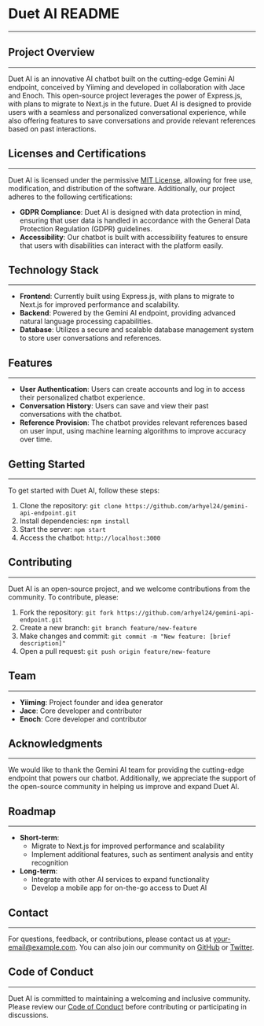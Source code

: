 # Duet AI README
-------------------

## Project Overview
-------------------

Duet AI is an innovative AI chatbot built on the cutting-edge Gemini AI endpoint, conceived by Yiiming and developed in collaboration with Jace and Enoch. This open-source project leverages the power of Express.js, with plans to migrate to Next.js in the future. Duet AI is designed to provide users with a seamless and personalized conversational experience, while also offering features to save conversations and provide relevant references based on past interactions.

## Licenses and Certifications
-----------------------------

Duet AI is licensed under the permissive [MIT License](https://opensource.org/licenses/MIT), allowing for free use, modification, and distribution of the software. Additionally, our project adheres to the following certifications:

* **GDPR Compliance**: Duet AI is designed with data protection in mind, ensuring that user data is handled in accordance with the General Data Protection Regulation (GDPR) guidelines.
* **Accessibility**: Our chatbot is built with accessibility features to ensure that users with disabilities can interact with the platform easily.

## Technology Stack
--------------------

* **Frontend**: Currently built using Express.js, with plans to migrate to Next.js for improved performance and scalability.
* **Backend**: Powered by the Gemini AI endpoint, providing advanced natural language processing capabilities.
* **Database**: Utilizes a secure and scalable database management system to store user conversations and references.

## Features
------------

* **User Authentication**: Users can create accounts and log in to access their personalized chatbot experience.
* **Conversation History**: Users can save and view their past conversations with the chatbot.
* **Reference Provision**: The chatbot provides relevant references based on user input, using machine learning algorithms to improve accuracy over time.

## Getting Started
-------------------

To get started with Duet AI, follow these steps:

1. Clone the repository: `git clone https://github.com/arhyel24/gemini-api-endpoint.git`
2. Install dependencies: `npm install`
3. Start the server: `npm start`
4. Access the chatbot: `http://localhost:3000`

## Contributing
---------------

Duet AI is an open-source project, and we welcome contributions from the community. To contribute, please:

1. Fork the repository: `git fork https://github.com/arhyel24/gemini-api-endpoint.git`
2. Create a new branch: `git branch feature/new-feature`
3. Make changes and commit: `git commit -m "New feature: [brief description]"`
4. Open a pull request: `git push origin feature/new-feature`

## Team
--------

* **Yiiming**: Project founder and idea generator
* **Jace**: Core developer and contributor
* **Enoch**: Core developer and contributor

## Acknowledgments
------------------

We would like to thank the Gemini AI team for providing the cutting-edge endpoint that powers our chatbot. Additionally, we appreciate the support of the open-source community in helping us improve and expand Duet AI.

## Roadmap
------------

* **Short-term**:
	+ Migrate to Next.js for improved performance and scalability
	+ Implement additional features, such as sentiment analysis and entity recognition
* **Long-term**:
	+ Integrate with other AI services to expand functionality
	+ Develop a mobile app for on-the-go access to Duet AI

## Contact
------------

For questions, feedback, or contributions, please contact us at [your-email@example.com](mailto:your-email@example.com). You can also join our community on [GitHub](https://github.com/your-repo/duet-ai) or [Twitter](https://twitter.com/duet-ai).

## Code of Conduct
-------------------

Duet AI is committed to maintaining a welcoming and inclusive community. Please review our [Code of Conduct](https://github.com/your-repo/duet-ai/blob/main/CODE_OF_CONDUCT.md) before contributing or participating in discussions.
